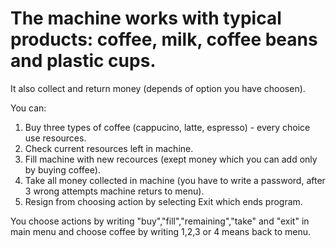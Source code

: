 # The machine works with typical products: coffee, milk, coffee beans and plastic cups. 
It also collect and return money (depends of option you have choosen). 

You can:
1. Buy three types of coffee (cappucino, latte, espresso) - every choice use resources.
2. Check current resources left in machine.
3. Fill machine with new recources (exept money which you can add only by buying coffee).
4. Take all money collected in machine (you have to write a password, after 3 wrong attempts machine returs to menu).
5. Resign from choosing action by selecting Exit which ends program.

You choose actions by writing "buy","fill","remaining","take" and "exit" in main menu 
and choose coffee by writing 1,2,3 or 4 means back to menu.
